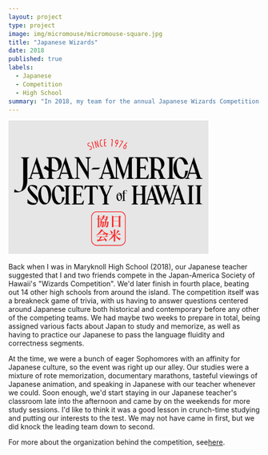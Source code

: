 ```yaml
---
layout: project
type: project
image: img/micromouse/micromouse-square.jpg
title: "Japanese Wizards"
date: 2018
published: true
labels:
  - Japanese
  - Competition
  - High School
summary: "In 2018, my team for the annual Japanese Wizards Competition came in fourth."
---
```


<div class="text-center p-4">
  <img width="400px" src="../img/wizards/wizards-logo.PNG" class="img-thumbnail" >
</div>

Back when I was in Maryknoll High School (2018), our Japanese teacher suggested that I and two friends compete in the Japan-America Society of Hawaii's "Wizards Competition". We'd later finish in fourth place, beating out 14 other high schools from around the island. The competition itself was a breakneck game of trivia, with us having to answer questions centered around Japanese culture both historical and contemporary before any other of the competing teams. We had maybe two weeks to prepare in total, being assigned various facts about Japan to study and memorize, as well as having to practice our Japanese to pass the language fluidity and correctness segments.

At the time, we were a bunch of eager Sophomores with an affinity for Japanese culture, so the event was right up our alley. Our studies were a mixture of rote memorization, documentary marathons, tasteful viewings of Japanese animation, and speaking in Japanese with our teacher whenever we could. Soon enough, we'd start staying in our Japanese teacher's classroom late into the afternoon and came by on the weekends for more study sessions. I'd like to think it was a good lesson in crunch-time studying and putting our interests to the test. We may not have came in first, but we did knock the leading team down to second.

For more about the organization behind the competition, see[here](https://www.jashawaii.org/).

